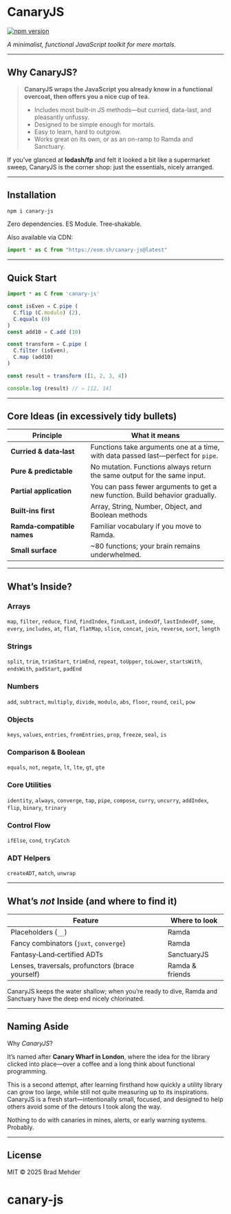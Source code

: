# CanaryJS

[![npm version](https://img.shields.io/npm/v/canary-js.svg)](https://www.npmjs.com/package/canary-js)


*A minimalist, functional JavaScript toolkit for mere mortals.*

---

## Why CanaryJS?

> **CanaryJS wraps the JavaScript you already know in a functional overcoat, then offers you a nice cup of tea.**
>
> * Includes most built-in JS methods—but curried, data-last, and pleasantly unfussy.
> * Designed to be simple enough for mortals.
> * Easy to learn, hard to outgrow.
> * Works great on its own, or as an on-ramp to Ramda and Sanctuary.

If you’ve glanced at **lodash/fp** and felt it looked a bit like a supermarket sweep, CanaryJS is the corner shop: just the essentials, nicely arranged.

---

## Installation

```bash
npm i canary-js
```

Zero dependencies. ES Module. Tree‑shakable.

Also available via CDN:

```js
import * as C from "https://esm.sh/canary-js@latest"
```

---

## Quick Start

```js
import * as C from 'canary-js'

const isEven = C.pipe (
  C.flip (C.modulo) (2),
  C.equals (0)
)
const add10 = C.add (10)

const transform = C.pipe (
  C.filter (isEven),
  C.map (add10)
)

const result = transform ([1, 2, 3, 4])

console.log (result) // → [12, 14]
```

---

## Core Ideas (in excessively tidy bullets)

| Principle                  | What it means                                                                     |
| -------------------------- | --------------------------------------------------------------------------------- |
| **Curried & data‑last**    | Functions take arguments one at a time, with data passed last—perfect for `pipe`. |
| **Pure & predictable**     | No mutation. Functions always return the same output for the same input.          |
| **Partial application**    | You can pass fewer arguments to get a new function. Build behavior gradually.     |
| **Built‑ins first**        | Array, String, Number, Object, and Boolean methods       |
| **Ramda‑compatible names** | Familiar vocabulary if you move to Ramda.                                               |
| **Small surface**          | \~80 functions; your brain remains underwhelmed.                                 |

---

## What’s Inside?

### Arrays

`map`, `filter`, `reduce`, `find`, `findIndex`, `findLast`, `indexOf`, `lastIndexOf`, `some`, `every`, `includes`, `at`, `flat`, `flatMap`, `slice`, `concat`, `join`, `reverse`, `sort`, `length`

### Strings

`split`, `trim`, `trimStart`, `trimEnd`, `repeat`, `toUpper`, `toLower`, `startsWith`, `endsWith`, `padStart`, `padEnd`

### Numbers

`add`, `subtract`, `multiply`, `divide`, `modulo`, `abs`, `floor`, `round`, `ceil`, `pow`

### Objects

`keys`, `values`, `entries`, `fromEntries`, `prop`, `freeze`, `seal`, `is`

### Comparison & Boolean

`equals`, `not`, `negate`, `lt`, `lte`, `gt`, `gte`

### Core Utilities

`identity`, `always`, `converge`, `tap`, `pipe`, `compose`, `curry`, `uncurry`, `addIndex`, `flip`, `binary`, `trinary`

### Control Flow

`ifElse`, `cond`, `tryCatch`

### ADT Helpers

`createADT`, `match`, `unwrap`

---

## What’s *not* Inside (and where to find it)

| Feature                                          | Where to look   |
| ------------------------------------------------ | --------------- |
| Placeholders (`__`)                              | Ramda           |
| Fancy combinators (`juxt`, `converge`)           | Ramda           |
| Fantasy‑Land‑certified ADTs                      | SanctuaryJS     |
| Lenses, traversals, profunctors (brace yourself) | Ramda & friends |


CanaryJS keeps the water shallow; when you’re ready to dive, Ramda and Sanctuary have the deep end nicely chlorinated.

---

## Naming Aside

Why *CanaryJS*?

It’s named after **Canary Wharf in London**, where the idea for the library clicked into place—over a coffee and a long think about functional programming.

This is a second attempt, after learning firsthand how quickly a utility library can grow too large, while still not quite measuring up to its inspirations. CanaryJS is a fresh start—intentionally small, focused, and designed to help others avoid some of the detours I took along the way.

Nothing to do with canaries in mines, alerts, or early warning systems. Probably.

---

## License

MIT © 2025 Brad Mehder
# canary-js
